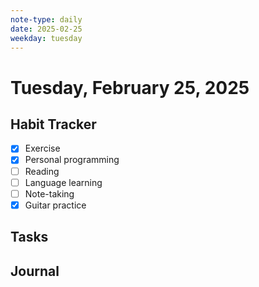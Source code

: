```yaml
---
note-type: daily
date: 2025-02-25
weekday: tuesday
---
```


# Tuesday, February 25, 2025

## Habit Tracker

- [x] Exercise
- [x] Personal programming
- [ ] Reading
- [ ] Language learning
- [ ] Note-taking
- [x] Guitar practice

## Tasks

## Journal
